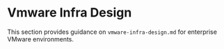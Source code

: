 # Vmware Infra Design

This section provides guidance on `vmware-infra-design.md` for enterprise VMware environments.